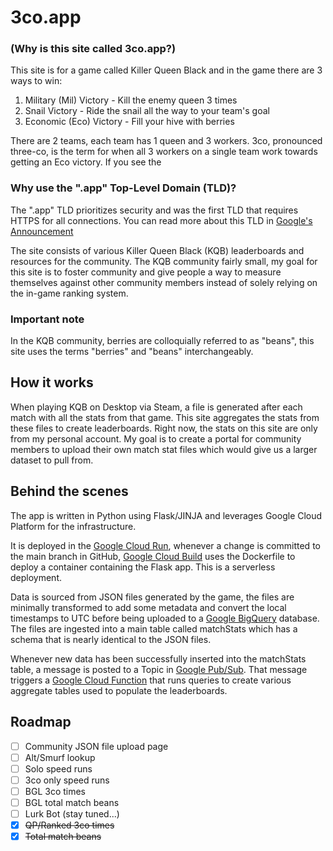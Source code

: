 # 3co.app

### (Why is this site called 3co.app?)

This site is for a game called Killer Queen Black and in the game there are 3 ways to win:
1. Military (Mil) Victory - Kill the enemy queen 3 times
2. Snail Victory - Ride the snail all the way to your team's goal
3. Economic (Eco) Victory - Fill your hive with berries

There are 2 teams, each team has 1 queen and 3 workers. 3co, pronounced three-co, 
is the term for when all 3 workers on a single team work towards getting an Eco victory. 
If you see the 

### Why use the ".app" Top-Level Domain (TLD)?

The ".app" TLD prioritizes security and was the first
TLD that requires HTTPS for all connections. You can read more about this TLD in 
[Google's Announcement](https://blog.google/technology/developers/introducing-app-more-secure-home-apps-web/)

The site consists of various Killer Queen Black (KQB) leaderboards and resources for the community. 
The KQB community fairly small, my goal for this site is to foster community and 
give people a way to measure themselves against other community members instead of
solely relying on the in-game ranking system.

### Important note
In the KQB community, berries are colloquially referred to as "beans", this site uses the
terms "berries" and "beans" interchangeably.

## How it works

When playing KQB on Desktop via Steam, a file is generated after each match with all the
stats from that game. This site aggregates the stats from these files to create leaderboards.
Right now, the stats on this site are only from my personal account.
My goal is to create a portal for community members to upload their own match stat files
which would give us a larger dataset to pull from.

## Behind the scenes

The app is written in Python using Flask/JINJA and leverages Google Cloud Platform for the infrastructure.

It is deployed in the [Google Cloud Run](https://cloud.google.com/run), whenever a change is committed to
the main branch in GitHub, [Google Cloud Build](https://cloud.google.com/build) uses the Dockerfile to deploy a 
container containing the Flask app. This is a serverless deployment.

Data is sourced from JSON files generated by the game, the files are minimally transformed 
to add some metadata and convert the local timestamps to UTC before being uploaded to a 
[Google BigQuery](https://cloud.google.com/bigquery) database. The files are ingested 
into a main table called matchStats which has a schema that is nearly identical to the JSON files.

Whenever new data has been successfully inserted into the matchStats table, 
a message is posted to a Topic in [Google Pub/Sub](https://cloud.google.com/pubsub). 
That message triggers a [Google Cloud Function](https://cloud.google.com/functions)
that runs queries to create various aggregate tables used to populate the leaderboards.

## Roadmap

- [ ] Community JSON file upload page
- [ ] Alt/Smurf lookup
- [ ] Solo speed runs
- [ ] 3co only speed runs
- [ ] BGL 3co times
- [ ] BGL total match beans
- [ ] Lurk Bot (stay tuned...)
- [x] ~~QP/Ranked 3co times~~
- [x] ~~Total match beans~~